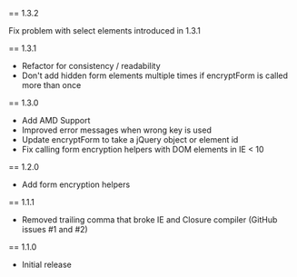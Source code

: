 == 1.3.2

Fix problem with select elements introduced in 1.3.1

== 1.3.1

* Refactor for consistency / readability
* Don't add hidden form elements multiple times if encryptForm is called more than once

== 1.3.0

* Add AMD Support
* Improved error messages when wrong key is used
* Update encryptForm to take a jQuery object or element id
* Fix calling form encryption helpers with DOM elements in IE < 10

== 1.2.0

* Add form encryption helpers

== 1.1.1

* Removed trailing comma that broke IE and Closure compiler (GitHub issues #1 and #2)

== 1.1.0

* Initial release

